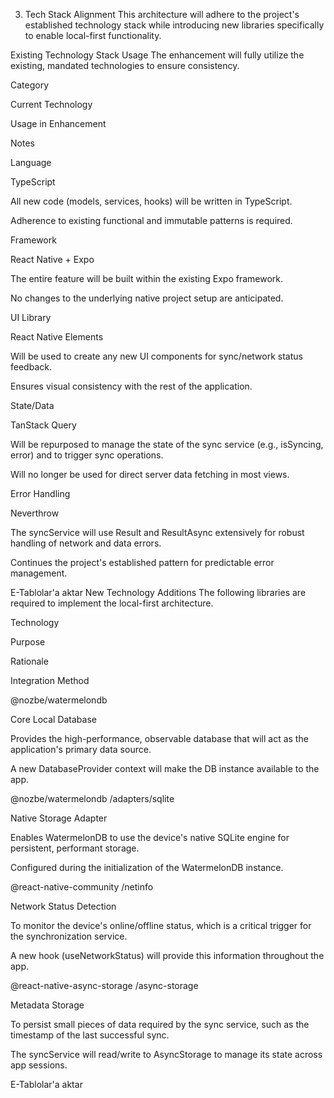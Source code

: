 3. Tech Stack Alignment
This architecture will adhere to the project's established technology stack while introducing new libraries specifically to enable local-first functionality.

Existing Technology Stack Usage
The enhancement will fully utilize the existing, mandated technologies to ensure consistency.

Category

Current Technology

Usage in Enhancement

Notes

Language

TypeScript

All new code (models, services, hooks) will be written in TypeScript.

Adherence to existing functional and immutable patterns is required.

Framework

React Native + Expo

The entire feature will be built within the existing Expo framework.

No changes to the underlying native project setup are anticipated.

UI Library

React Native Elements

Will be used to create any new UI components for sync/network status feedback.

Ensures visual consistency with the rest of the application.

State/Data

TanStack Query

Will be repurposed to manage the state of the sync service (e.g., isSyncing, error) and to trigger sync operations.

Will no longer be used for direct server data fetching in most views.

Error Handling

Neverthrow

The syncService will use Result and ResultAsync extensively for robust handling of network and data errors.

Continues the project's established pattern for predictable error management.


E-Tablolar'a aktar
New Technology Additions
The following libraries are required to implement the local-first architecture.

Technology

Purpose

Rationale

Integration Method

@nozbe/watermelondb

Core Local Database

Provides the high-performance, observable database that will act as the application's primary data source.

A new DatabaseProvider context will make the DB instance available to the app.

@nozbe/watermelondb
/adapters/sqlite

Native Storage Adapter

Enables WatermelonDB to use the device's native SQLite engine for persistent, performant storage.

Configured during the initialization of the WatermelonDB instance.

@react-native-community
/netinfo

Network Status Detection

To monitor the device's online/offline status, which is a critical trigger for the synchronization service.

A new hook (useNetworkStatus) will provide this information throughout the app.

@react-native-async-storage
/async-storage

Metadata Storage

To persist small pieces of data required by the sync service, such as the timestamp of the last successful sync.

The syncService will read/write to AsyncStorage to manage its state across app sessions.


E-Tablolar'a aktar
